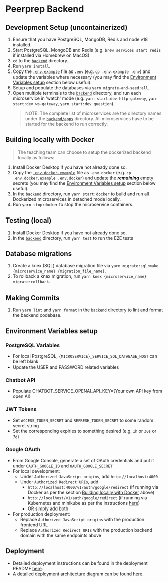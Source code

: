 # Peerprep Backend
## Development Setup (uncontainerized)
1. Ensure that you have PostgreSQL, MongoDB, Redis and node v18 installed.
1. Start PostgreSQL, MongoDB and Redis (e.g. `brew services start redis` if installed via Homebrew on MacOS)
1. `cd` to the [`backend`](./) directory.
1. Run `yarn install`.
1. Copy the [`.env.example`](./.env.example) file as `.env` (e.g. `cp .env.example .env`) and update the variables where necessary (you may find the [Environment Variables setup](#environment-variables-setup) section below useful).
1. Setup and populate the databases via `yarn migrate-and-seed:all`.
1. Open multiple terminals to the [`backend`](./) directory, and run each microservice in 'watch' mode (e.g. `yarn start:dev http-gateway`, `yarn start:dev ws-gateway`, `yarn start:dev question`).
   > NOTE: The complete list of microservices are the directory names under the [`backend/apps`](./apps/) directory. All microservices have to be started for the backend to run correctly.

## Building locally with Docker
> The teaching team can choose to setup the dockerized backend locally as follows:
1. Install Docker Desktop if you have not already done so.
1. Copy the [`.env.docker.example`](./.env.docker.example) file as `.env.docker` (e.g. `cp .env.docker.example .env.docker`) and update the ***remaining*** empty secrets (you may find the [Environment Variables setup](#environment-variables-setup) section below useful).
1. In the [`backend`](./) directory, run `yarn start:docker` to build and run all Dockerized microservices in detached mode locally.
1. Run `yarn stop:docker` to stop the microservice containers.

## Testing (local)
1. Install Docker Desktop if you have not already done so.
1. In the [`backend`](./) directory, run `yarn test` to run the E2E tests

## Database migrations
1. Create a knex (SQL) database migration file via `yarn migrate:sql:make {microservice_name} {migration_file_name}`.
1. To rollback a knex migration, run `yarn knex {microservice_name} migrate:rollback`.

## Making Commits
1. Run `yarn lint` and `yarn format` in the [`backend`](./) directory to lint and format the backend codebase.

## Environment Variables setup
### PostgreSQL Variables
- For local PostgreSQL, `{MICROSERVICE}_SERVICE_SQL_DATABASE_HOST` can be left blank
- Update the USER and PASSWORD related variables
### Chatbot API
- Populate CHATBOT_SERVICE_OPENAI_API_KEY={Your own API key from open AI}
### JWT Tokens
- Set `ACCESS_TOKEN_SECRET` and `REFRESH_TOKEN_SECRET` to some random secret string
- Set the corresponding expiries to something desired (e.g. `1h` or `30s` or `7d`)
### Google OAuth
- From Google Console, generate a set of OAuth credentials and put it under `OAUTH_GOOGLE_ID` and `OAUTH_GOOGLE_SECRET`
- For local development:
   - Under `Authorized JavaScript origins`, add `http://localhost:4000`
   - Under `Authorized Redirect URIs`, add
      - `http://localhost:4000/v1/auth/google/redirect` (if running via Docker as per the section [Building locally with Docker](#building-locally-with-docker) above)
      - `http://localhost/v1/auth/google/redirect` (if running via Kubernetes and minikube as per the instructions [here](./deployment/README.md))
      - OR simply add both
- For production deployment:
   - Replace `Authorized JavaScript origins` with the production frontend URL
   - Replace `Authorized Redirect URIs` with the production backend domain with the same endpoints above

## Deployment
- Detailed deployment instructions can be found in the deployment README [here](./deployment/README.md).
- A detailed deployment architecture diagram can be found [here](./deployment/README.md#deployment-architecture-diagram).